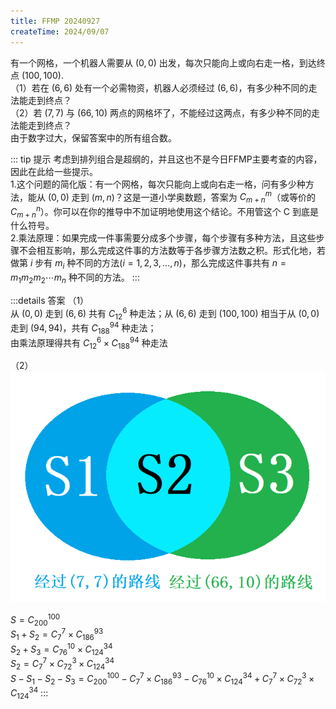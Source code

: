 ```yaml
---
title: FFMP 20240927
createTime: 2024/09/07
---
```

 

有一个网格，一个机器人需要从 $(0,0)$ 出发，每次只能向上或向右走一格，到达终点 $(100, 100)$.  
（1）若在 $(6, 6)$ 处有一个必需物资，机器人必须经过 $(6, 6)$，有多少种不同的走法能走到终点？  
（2）若 $(7, 7)$ 与 $(66, 10)$ 两点的网格坏了，不能经过这两点，有多少种不同的走法能走到终点？  
由于数字过大，保留答案中的所有组合数。  

::: tip 提示
考虑到排列组合是超纲的，并且这也不是今日FFMP主要考查的内容，因此在此给一些提示。  
1.这个问题的简化版：有一个网格，每次只能向上或向右走一格，问有多少种方法，能从 $(0, 0)$ 走到 $(m, n)$？这是一道小学奥数题，答案为 $C^m_{m+n}$（或等价的$C^n_{m+n}$）。你可以在你的推导中不加证明地使用这个结论。不用管这个 C 到底是什么符号。  
2.乘法原理：如果完成一件事需要分成多个步骤，每个步骤有多种方法，且这些步骤不会相互影响，那么完成这件事的方法数等于各步骤方法数之积。形式化地，若做第 $i$ 步有 $m_i$ 种不同的方法$(i=1,2,3,…,n)$，那么完成这件事共有 $n=m_1m_2m_2\cdots m_n$ 种不同的方法。 
:::

:::details 答案
（1）  
从 $(0, 0)$ 走到 $(6, 6)$ 共有 $C^{6}_{12}$ 种走法；从 $(6, 6)$ 走到 $(100, 100)$ 相当于从 $(0, 0)$ 走到 $(94, 94)$，共有 $C^{94}_{188}$ 种走法；  
由乘法原理得共有 $C^{6}_{12}\times C^{94}_{188}$ 种走法

（2）  
![](image/FFMP-20240927-Venn.png)

$S=C^{100}_{200}$  
$S_1+S_2 = C^7_7\times C^{93}_{186}$  
$S_2+S_3 = C^{10}_{76}\times C^{34}_{124}$  
$S_2 = C^7_7\times C^{3}_{72}\times C^{34}_{124}$  
$S-S_1-S_2-S_3 = C^{100}_{200} - C^7_7\times C^{93}_{186} - C^{10}_{76}\times C^{34}_{124} + C^7_7\times C^{3}_{72}\times C^{34}_{124}$
:::